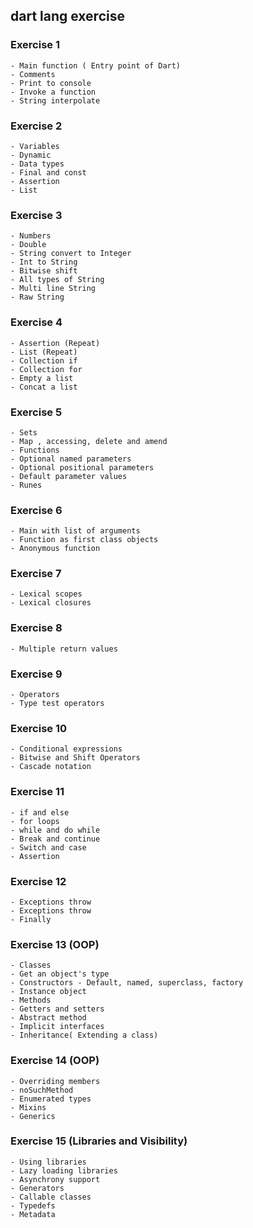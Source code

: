 ## dart lang exercise

###  Exercise 1
    - Main function ( Entry point of Dart)
    - Comments 
    - Print to console
    - Invoke a function
    - String interpolate

### Exercise 2
    - Variables
    - Dynamic
    - Data types
    - Final and const
    - Assertion
    - List

### Exercise 3
    - Numbers
    - Double
    - String convert to Integer
    - Int to String
    - Bitwise shift
    - All types of String
    - Multi line String
    - Raw String

### Exercise 4
    - Assertion (Repeat)
    - List (Repeat)
    - Collection if
    - Collection for
    - Empty a list
    - Concat a list

### Exercise 5
    - Sets
    - Map , accessing, delete and amend
    - Functions
    - Optional named parameters
    - Optional positional parameters
    - Default parameter values
    - Runes

### Exercise 6
    - Main with list of arguments
    - Function as first class objects
    - Anonymous function

### Exercise 7
    - Lexical scopes
    - Lexical closures

### Exercise 8
    - Multiple return values

### Exercise 9
    - Operators
    - Type test operators
    
### Exercise 10
    - Conditional expressions
    - Bitwise and Shift Operators
    - Cascade notation

### Exercise 11
    - if and else
    - for loops
    - while and do while
    - Break and continue
    - Switch and case
    - Assertion

### Exercise 12 
    - Exceptions throw
    - Exceptions throw
    - Finally

### Exercise 13 (OOP)
    - Classes
    - Get an object's type
    - Constructors - Default, named, superclass, factory
    - Instance object
    - Methods
    - Getters and setters
    - Abstract method
    - Implicit interfaces
    - Inheritance( Extending a class)

### Exercise 14 (OOP)
    - Overriding members
    - noSuchMethod
    - Enumerated types
    - Mixins
    - Generics

### Exercise 15 (Libraries and Visibility)
    - Using libraries 
    - Lazy loading libraries
    - Asynchrony support
    - Generators
    - Callable classes
    - Typedefs
    - Metadata

